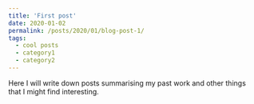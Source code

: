 ```yaml
---
title: 'First post'
date: 2020-01-02
permalink: /posts/2020/01/blog-post-1/
tags:
  - cool posts
  - category1
  - category2
---
```


Here I will write down posts summarising my past work and other things that I might find interesting.
